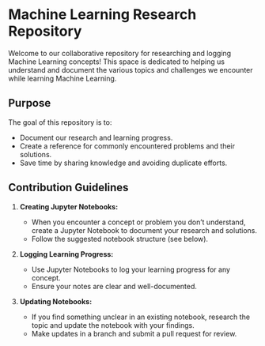 # Machine Learning Research Repository

Welcome to our collaborative repository for researching and logging Machine Learning concepts! This space is dedicated to helping us understand and document the various topics and challenges we encounter while learning Machine Learning.

## Purpose

The goal of this repository is to:

- Document our research and learning progress.
- Create a reference for commonly encountered problems and their solutions.
- Save time by sharing knowledge and avoiding duplicate efforts.

## Contribution Guidelines

1. **Creating Jupyter Notebooks:**
   - When you encounter a concept or problem you don’t understand, create a Jupyter Notebook to document your research and solutions.
   - Follow the suggested notebook structure (see below).

2. **Logging Learning Progress:**
   - Use Jupyter Notebooks to log your learning progress for any concept.
   - Ensure your notes are clear and well-documented.

3. **Updating Notebooks:**
   - If you find something unclear in an existing notebook, research the topic and update the notebook with your findings.
   - Make updates in a branch and submit a pull request for review.
